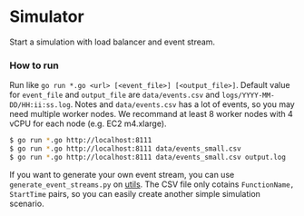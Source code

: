 # Simulator

Start a simulation with load balancer and event stream.


### How to run

Run like `go run *.go <url> [<event_file>] [<output_file>]`.
Default value for `event_file` and `output_file` are `data/events.csv` and `logs/YYYY-MM-DD/HH:ii:ss.log`.
Notes and `data/events.csv` has a lot of events, so you may need multiple worker nodes.
We recommand at least 8 worker nodes with 4 vCPU for each node (e.g. EC2 m4.xlarge).

```bash
$ go run *.go http://localhost:8111
$ go run *.go http://localhost:8111 data/events_small.csv
$ go run *.go http://localhost:8111 data/events_small.csv output.log
```

If you want to generate your own event stream, you can use `generate_event_streams.py` on [utils](./utils).
The CSV file only cotains `FunctionName, StartTime` pairs, so you can easily create another simple simulation scenario.
